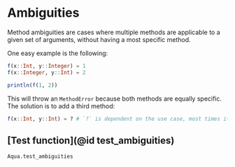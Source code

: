 # Ambiguities

Method ambiguities are cases where multiple methods are applicable to a given set of arguments, without having a most specific method.

One easy example is the following:
```julia
f(x::Int, y::Integer) = 1
f(x::Integer, y::Int) = 2

println(f(1, 2))
```
This will throw an `MethodError` because both methods are equally specific. The solution is to add a third method:
```julia
f(x::Int, y::Int) = ? # `?` is dependent on the use case, most times it will be `1` or `2`
```

## [Test function](@id test_ambiguities)

```@docs
Aqua.test_ambiguities
```
